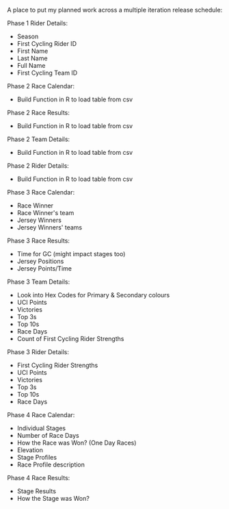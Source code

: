 A place to put my planned work across a multiple iteration release schedule:

Phase 1 Rider Details:
- Season
- First Cycling Rider ID
- First Name
- Last Name
- Full Name
- First Cycling Team ID

Phase 2 Race Calendar:
- Build Function in R to load table from csv

Phase 2 Race Results:
- Build Function in R to load table from csv

Phase 2 Team Details:
- Build Function in R to load table from csv

Phase 2 Rider Details:
- Build Function in R to load table from csv

Phase 3 Race Calendar:
- Race Winner
- Race Winner's team
- Jersey Winners
- Jersey Winners' teams

Phase 3 Race Results:
- Time for GC (might impact stages too)
- Jersey Positions
- Jersey Points/Time

Phase 3 Team Details:
- Look into Hex Codes for Primary & Secondary colours
- UCI Points
- Victories
- Top 3s
- Top 10s
- Race Days
- Count of First Cycling Rider Strengths

Phase 3 Rider Details:
- First Cycling Rider Strengths
- UCI Points
- Victories
- Top 3s
- Top 10s
- Race Days

Phase 4 Race Calendar:
- Individual Stages
- Number of Race Days
- How the Race was Won? (One Day Races)
- Elevation
- Stage Profiles
- Race Profile description

Phase 4 Race Results:
- Stage Results
- How the Stage was Won?

